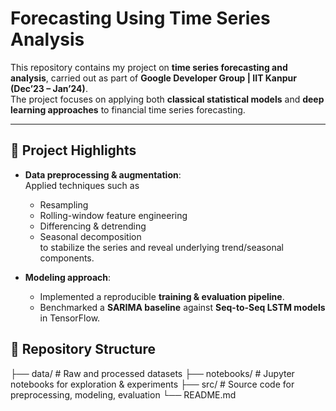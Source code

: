 # Forecasting Using Time Series Analysis

This repository contains my project on **time series forecasting and analysis**, carried out as part of **Google Developer Group | IIT Kanpur (Dec’23 – Jan’24)**.  
The project focuses on applying both **classical statistical models** and **deep learning approaches** to financial time series forecasting.

---

## 🔹 Project Highlights
- **Data preprocessing & augmentation**:  
  Applied techniques such as  
  - Resampling  
  - Rolling-window feature engineering  
  - Differencing & detrending  
  - Seasonal decomposition  
  to stabilize the series and reveal underlying trend/seasonal components.

- **Modeling approach**:  
  - Implemented a reproducible **training & evaluation pipeline**.  
  - Benchmarked a **SARIMA baseline** against **Seq-to-Seq LSTM models** in TensorFlow.  

## 📂 Repository Structure
├── data/ # Raw and processed datasets
├── notebooks/ # Jupyter notebooks for exploration & experiments
├── src/ # Source code for preprocessing, modeling, evaluation
└── README.md 
